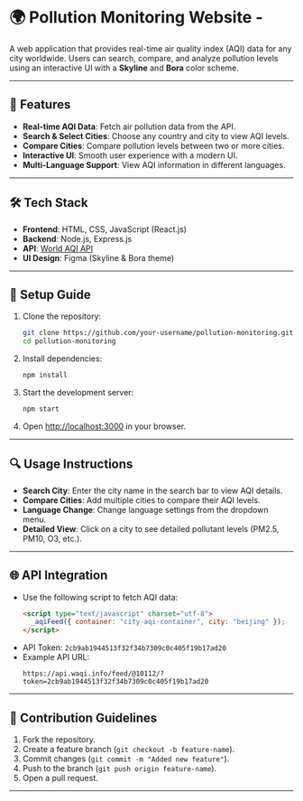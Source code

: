 # 🌍 Pollution Monitoring Website - 

A web application that provides real-time air quality index (AQI) data for any city worldwide. Users can search, compare, and analyze pollution levels using an interactive UI with a **Skyline** and **Bora** color scheme.

---

## 📌 Features

- **Real-time AQI Data**: Fetch air pollution data from the API.
- **Search & Select Cities**: Choose any country and city to view AQI levels.
- **Compare Cities**: Compare pollution levels between two or more cities.
- **Interactive UI**: Smooth user experience with a modern UI.
- **Multi-Language Support**: View AQI information in different languages.

---

## 🛠️ Tech Stack

- **Frontend**: HTML, CSS, JavaScript (React.js)
- **Backend**: Node.js, Express.js
- **API**: [World AQI API](https://api.waqi.info)
- **UI Design**: Figma (Skyline & Bora theme)

---

## 🚀 Setup Guide

1. Clone the repository:
   ```sh
   git clone https://github.com/your-username/pollution-monitoring.git
   cd pollution-monitoring
   ```
2. Install dependencies:
   ```sh
   npm install
   ```
3. Start the development server:
   ```sh
   npm start
   ```
4. Open [http://localhost:3000](http://localhost:3000) in your browser.

---

## 🔍 Usage Instructions

- **Search City**: Enter the city name in the search bar to view AQI details.
- **Compare Cities**: Add multiple cities to compare their AQI levels.
- **Language Change**: Change language settings from the dropdown menu.
- **Detailed View**: Click on a city to see detailed pollutant levels (PM2.5, PM10, O3, etc.).

---

## 🌐 API Integration

- Use the following script to fetch AQI data:
  ```html
  <script type="text/javascript" charset="utf-8">
    _aqiFeed({ container: "city-aqi-container", city: "beijing" });
  </script>
  ```
- API Token: `2cb9ab1944513f32f34b7309c0c405f19b17ad20`
- Example API URL:
  ```
  https://api.waqi.info/feed/@10112/?token=2cb9ab1944513f32f34b7309c0c405f19b17ad20
  ```

---

## 🤝 Contribution Guidelines

1. Fork the repository.
2. Create a feature branch (`git checkout -b feature-name`).
3. Commit changes (`git commit -m "Added new feature"`).
4. Push to the branch (`git push origin feature-name`).
5. Open a pull request.

---

